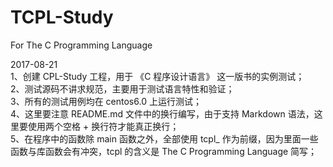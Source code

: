 # TCPL-Study
For The C Programming Language

2017-08-21  
1、创建 CPL-Study 工程，用于 《C 程序设计语言》 这一版书的实例测试；  
2、测试源码不讲求规范，主要用于测试语言特性和验证；  
3、所有的测试用例均在 centos6.0 上运行测试；  
4、这里要注意 README.md 文件中的换行编写，由于支持 Markdown 语法，这里要使用两个空格 + 换行符才能真正换行；  
5、在程序中的函数除 main 函数之外，全部使用 tcpl_ 作为前缀，因为里面一些函数与库函数会有冲突，tcpl 的含义是 The C Programming Language 简写；  



